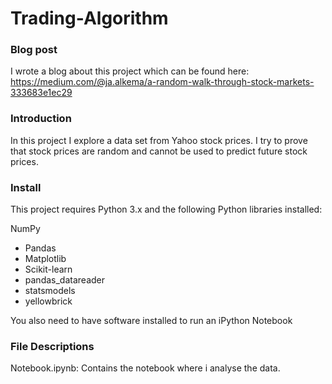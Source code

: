 # Trading-Algorithm

### Blog post
I wrote a blog about this project which can be found here: 
https://medium.com/@ja.alkema/a-random-walk-through-stock-markets-333683e1ec29

### Introduction
In this project I explore a data set from Yahoo stock prices. I try to prove that stock prices are random and cannot be used to predict future stock prices.

### Install
This project requires Python 3.x and the following Python libraries installed:

NumPy
* Pandas
* Matplotlib
* Scikit-learn
* pandas_datareader
* statsmodels
* yellowbrick

You also need to have software installed to run an iPython Notebook

### File Descriptions
Notebook.ipynb: Contains the notebook where i analyse the data.




